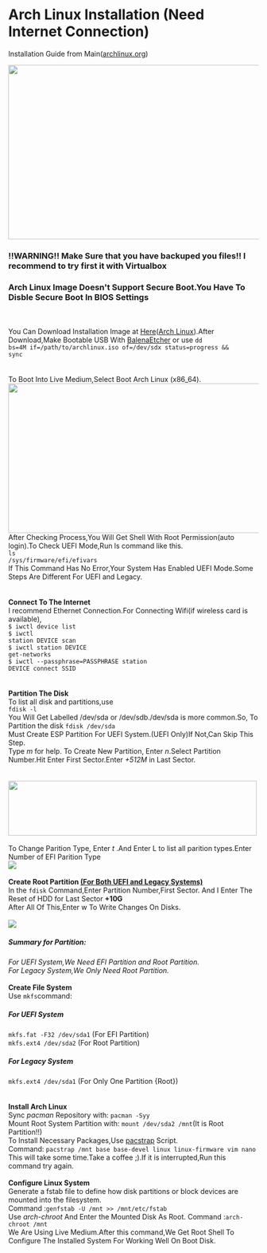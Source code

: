<h1>Arch Linux Installation (Need Internet Connection)</h1>
<p>Installation Guide from Main(<a href="https://wiki.archlinux.org/index.php/installation_guide">archlinux.org</a>)</p>

<img src="https://user-images.githubusercontent.com/66734606/111743490-2cafa280-88b8-11eb-8582-a369ca47909c.png" width="700px" height="350px">

<b><h3>!!WARNING!! Make Sure that you have backuped you files!! I recommend to try first it with Virtualbox</h3></b>
<b><h3>Arch Linux Image Doesn't Support Secure Boot.You Have To Disble Secure Boot In BIOS Settings</h3></b>
<br><br>
You Can Download Installation Image at <a href="https://archlinux.org/download/">Here</a>(<a href="https://archlinux.org/download/">Arch Linux</a>).After Download,Make Bootable USB With <a href="https://www.balena.io/etcher/">BalenaEtcher</a> or use <code>dd bs=4M if=/path/to/archlinux.iso of=/dev/sdx status=progress && sync</code>
<br><br><br>
To Boot Into Live Medium,Select Boot Arch Linux (x86_64).<br>
<img src="https://user-images.githubusercontent.com/66734606/111743715-81531d80-88b8-11eb-8c42-f4cdcd67cd13.jpg" width="600px" height="300px">
<br>
After Checking Process,You Will Get Shell With Root Permission(auto login).To Check UEFI Mode,Run ls command like this.<br>
<code>ls /sys/firmware/efi/efivars</code><br>
If This Command Has No Error,Your System Has Enabled UEFI Mode.Some Steps Are Different For UEFI and Legacy.<br>
<br><br>
<b>Connect To The Internet</b><br>
I recommend Ethernet Connection.For Connecting Wifi(if wireless card is available),<br>
<code>$ iwctl device list</code><br>
<code>$ iwctl station DEVICE scan</code><br>
<code>$ iwctl station DEVICE get-networks</code><br>
<code>$ iwctl --passphrase=PASSPHRASE station DEVICE connect SSID</code><br>
<br><br>
<b>Partition The Disk</b><br>
To list all disk and partitions,use <br>
<code>fdisk -l</code><br>
You Will Get Labelled /dev/sda or /dev/sdb./dev/sda is more common.So, To Partition the disk
<code>fdisk /dev/sda</code><br>
Must Create ESP Partition For UEFI System.(UEFI Only)If Not,Can Skip This Step.<br>
Type <i>m</i> for help.
To Create New Partition, Enter <i>n</i>.Select Partition Number.Hit Enter First Sector.Enter <i>+512M</i> in Last Sector.<br>
<br><br>
<img src="https://user-images.githubusercontent.com/66734606/111743780-9465ed80-88b8-11eb-9510-70c7cfe14f68.png" width="500px" height="110px">
<br><br>
To Change Parition Type, Enter <i>t</i> .And Enter L to list all parition types.Enter Number of EFI Parition Type<br>
<img src="https://user-images.githubusercontent.com/66734606/111743824-a34ca000-88b8-11eb-8125-43ffeb3a851f.jpg">
<br><br>
<b>Create Root Partition <u>(For Both UEFI and Legacy Systems)</u></b><br>
In the <code>fdisk</code> Command,Enter Partition Number,First Sector.
And I Enter The Reset of HDD for Last Sector <b>+10G</b><br>
After All Of This,Enter w To Write Changes On Disks.
<br><br>
<img src="https://user-images.githubusercontent.com/66734606/111743859-b0698f00-88b8-11eb-9d8e-bcdb9227475c.jpg">
<br>
<i><h5>Summary for Partition:</h5>For UEFI System,We Need EFI Partition and Root Partition.<br>For Legacy System,We Only Need Root Partition.</i>
<br><br>
<b>Create File System</b><br>
Use <code>mkfs</code>command:<br>
<h5>For UEFI System</h5>
<code>mkfs.fat -F32 /dev/sda1</code> (For EFI Partition)<br>
<code>mkfs.ext4 /dev/sda2</code> (For Root Partition)
<br>
<h5>For Legacy System</h5>
<code>mkfs.ext4 /dev/sda1</code> (For Only One Partition {Root})<br>
<br><br>
<b>Install Arch Linux</b><br>
Sync <i>pacman</i> Repository with:
<code>pacman -Syy</code><br>
Mount Root System Partition with:
<code>mount /dev/sda2 /mnt</code>(It is Root Partition!!)<br>
To Install Necessary Packages,Use <a href="https://git.archlinux.org/arch-install-scripts.git/tree/pacstrap.in">pacstrap</a> Script.<br>
Command:
<code>pacstrap /mnt base base-devel linux linux-firmware vim nano</code><br>
This will take some time.Take a coffee ;).If it is interrupted,Run this command try again.<br>
<br>
<b>Configure Linux System</b><br>
Generate a fstab file to define how disk partitions or block devices are mounted into the filesystem.<br>
Command :<code>genfstab -U /mnt >> /mnt/etc/fstab</code><br>
Use <i>arch-chroot</i> And Enter the Mounted Disk As Root.
Command :<code>arch-chroot /mnt</code><br>
We Are Using Live Medium.After this command,We Get Root Shell To Configure The Installed System For Working Well On Boot Disk.<br>
